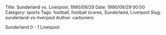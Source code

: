Title: Sunderland vs. Liverpool, 1990/09/29
Date: 1990/09/29 00:00
Category: sports
Tags: football, football scores, Sunderland, Liverpool
Slug: sunderland-vs-liverpool
Author: carbonero


Sunderland 0 - 1 Liverpool
